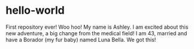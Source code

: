 # hello-world
First repository ever! Woo hoo!
My name is Ashley. I am excited about this new adventure, a big change from the medical field! I am 43, married and have a Borador (my fur baby) named Luna Bella. We got this!
